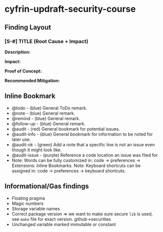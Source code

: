 # cyfrin-updraft-security-course

## Finding Layout

### [S-#] TITLE (Root Cause + Impact)

**Description:**

**Impact:**

**Proof of Concept:**

**Recommended Mitigation:**


## Inline Bookmark 

- @todo - (blue) General ToDo remark.
- @note - (blue) General remark.
- @remind - (blue) General remark.
- @follow-up - (blue) General remark.
- @audit - (red) General bookmark for potential issues.
- @audit-info - (blue) General bookmark for information to be noted for later use.
- @audit-ok - (green) Add a note that a specific line is not an issue even though it might look like.
- @audit-issue - (purple) Reference a code location an issue was filed for
- Note: Words can be fully customized in: code → preferences → Extensions: Inline Bookmarks. Note: Keyboard shortcuts can be assigned in: code → preferences → keyboard shortcuts.

## Informational/Gas findings

- Floating pragma
- Magic numbers
- Storage variable names
- Correct package version => we want to make sure secure `lib` is used, see `make` file for exact version. github->securities 
- Unchanged variable marked immutable or constant   